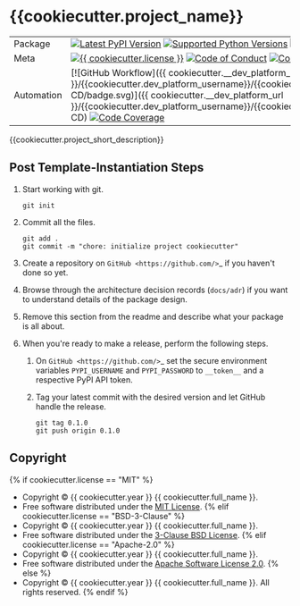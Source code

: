 # {{cookiecutter.project_name}}

| |                                                                                                                                                                                                                                                                                                                                                                                                                                                                                                                     |
|---|---------------------------------------------------------------------------------------------------------------------------------------------------------------------------------------------------------------------------------------------------------------------------------------------------------------------------------------------------------------------------------------------------------------------------------------------------------------------------------------------------------------------|
| Package | [![Latest PyPI Version](https://img.shields.io/pypi/v/{{cookiecutter.project_slug}}.svg)](https://pypi.org/project/{{cookiecutter.project_slug}}/) [![Supported Python Versions](https://img.shields.io/pypi/pyversions/{{cookiecutter.project_slug}}.svg)](https://pypi.org/project/{{cookiecutter.project_slug}}/) [![Documentation](https://readthedocs.org/projects/{{cookiecutter.project_slug}}/badge/?version=latest)](https://{{cookiecutter.project_slug}}.readthedocs.io/en/latest/?badge=latest)                                                                                                                                                                         |
| Meta | [![{{ cookiecutter.license }}](https://img.shields.io/pypi/l/{{cookiecutter.project_slug}}.svg)](LICENSE) [![Code of Conduct](https://img.shields.io/badge/Contributor%20Covenant-v2.0%20adopted-ff69b4.svg)](.github/CODE_OF_CONDUCT.md) [![Code Style Black](https://img.shields.io/badge/code%20style-black-000000.svg)](https://github.com/ambv/black)                                                                                                                                                          |
| Automation | [![GitHub Workflow]({{ cookiecutter.__dev_platform_url }}/{{cookiecutter.dev_platform_username}}/{{cookiecutter.project_slug}}/workflows/CI-CD/badge.svg)]({{ cookiecutter.__dev_platform_url }}/{{cookiecutter.dev_platform_username}}/{{cookiecutter.project_slug}}/workflows/CI-CD) [![Code Coverage](https://codecov.io/gh/{{cookiecutter.dev_platform_username}}/{{cookiecutter.project_slug}}/branch/master/graph/badge.svg)](https://codecov.io/gh/{{cookiecutter.dev_platform_username}}/{{cookiecutter.project_slug}}) |

{{cookiecutter.project_short_description}}

## Post Template-Instantiation Steps

1. Start working with git.

    ```shell
    git init
    ```

2. Commit all the files.

    ```shell
    git add .
    git commit -m "chore: initialize project cookiecutter"
    ```

3. Create a repository on `GitHub <https://github.com/>`_ if you haven't done
   so yet.
4. Browse through the architecture decision records (``docs/adr``) if you want
   to understand details of the package design.
5. Remove this section from the readme and describe what your package is all
   about.
6. When you're ready to make a release, perform the following steps.

   1. On `GitHub <https://github.com/>`_ set the secure environment
      variables ``PYPI_USERNAME`` and ``PYPI_PASSWORD`` to ``__token__`` and a respective PyPI API token.
   2. Tag your latest commit with the desired version and let GitHub handle
      the release.

        ```shell
        git tag 0.1.0
        git push origin 0.1.0
        ```

## Copyright
{% if cookiecutter.license == "MIT" %}
* Copyright © {{ cookiecutter.year }} {{ cookiecutter.full_name }}.
* Free software distributed under the [MIT License](../LICENSE).
{% elif cookiecutter.license == "BSD-3-Clause" %}
* Copyright © {{ cookiecutter.year }} {{ cookiecutter.full_name }}.
* Free software distributed under the [3-Clause BSD License](../LICENSE).
{% elif cookiecutter.license == "Apache-2.0" %}
* Copyright © {{ cookiecutter.year }} {{ cookiecutter.full_name }}.
* Free software distributed under the [Apache Software License 2.0](../LICENSE).
{% else %}
* Copyright © {{ cookiecutter.year }} {{ cookiecutter.full_name }}. All rights reserved.
{% endif %}
